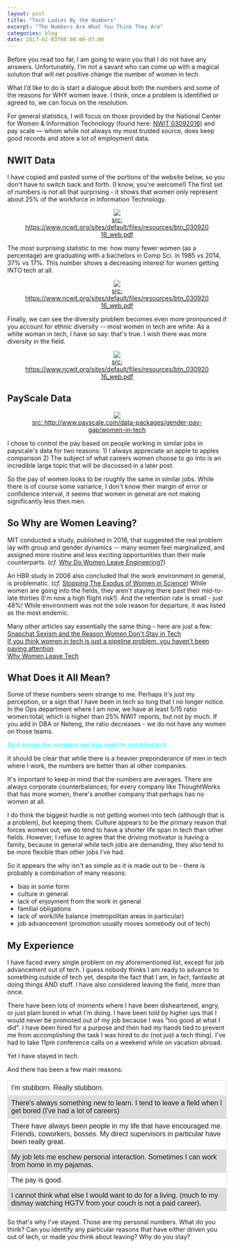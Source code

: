```yaml
---
layout: post
title: "Tech Ladies By the Numbers"
excerpt: "The Numbers Are What You Think They Are"
categories: blog
date: 2017-02-03T08:00:00-07:00
---
```


<style>
table {
    font-family: arial, sans-serif;
    border-collapse: collapse;
    width: 100%;
}

td, th {
    border: 1px solid #dddddd;
    text-align: left;
    padding: 8px;
}

tr:nth-child(even) {
    background-color: #dddddd;
}

tr:nth-child(odd) {
	background-color: white;
}
</style>

Before you read too far, I am going to warn you that I do not have any answers.  Unfortunately, I'm not a savant who can come up with a magical solution that will net positive change the number of women in tech.

What I’d like to do is start a dialogue about both the numbers and some of the reasons for WHY women leave.  I think, once a problem is identified or agreed to, we can focus on the resolution.  

For general statistics, I will focus on those provided by the National Center for Women & Information Technology (found here: <a href="https://www.ncwit.org/sites/default/files/resources/btn_03092016_web.pdf">NWIT 03092016</a>) and pay scale — whom while not always my most trusted source, does keep good records and store a lot of employment data.

<h2>NWIT Data</h2>
I have copied and pasted some of the portions of the website below, so you don't have to switch back and forth. (I know, you're welcome!)  The first set of numbers is not all that surprising - it shows that women only represent about 25% of the workforce in Information Technology.
<center><figure>
    <img src="/images/NWIT_3.png">
    <figcaption><a href="https://www.ncwit.org/sites/default/files/resources/btn_03092016_web.pdf">src: https://www.ncwit.org/sites/default/files/resources/btn_03092016_web.pdf</a></figcaption>
</figure></center>
The most surprising statistic to me: how many fewer women (as a percentage) are graduating with a bachelors in Comp Sci. in 1985 vs 2014, 37% vs 17%.  This number shows a decreasing interest for women getting INTO tech at all.
<center><figure>
    <img src="/images/NWIT_1.png">
    <figcaption><a href="https://www.ncwit.org/sites/default/files/resources/btn_03092016_web.pdf">src: https://www.ncwit.org/sites/default/files/resources/btn_03092016_web.pdf</a></figcaption>
</figure></center>
Finally, we can see the diversity problem becomes even more pronounced if you account for ethnic diversity -- most women in tech are white.  As a white woman in tech, I have so say: that's true.  I wish there was more diversity in the field.
<center><figure>
    <img src="/images/NWIT_2.png">
    <figcaption><a href="https://www.ncwit.org/sites/default/files/resources/btn_03092016_web.pdf">src: https://www.ncwit.org/sites/default/files/resources/btn_03092016_web.pdf</a></figcaption>
</figure></center>

<h2>PayScale Data</h2>
<center><figure>
    <img src="/images/payscaleinfo.png">
    <figcaption><a href="http://www.payscale.com/data-packages/gender-pay-gap/women-in-tech">src: http://www.payscale.com/data-packages/gender-pay-gap/women-in-tech</a></figcaption>
</figure></center>
I chose to control the pay based on people working in similar jobs in payscale's data for two reasons:
1) I always appreciate an apple to apples comparison
2) The subject of what careers women choose to go into is an incredible large topic that will be discussed in a later post.

So the pay of women looks to be roughly the same in similar jobs.  While there is of course some variance, I don't know their margin of error or confidence interval, it seems that women in general are not making significantly less then men.

<h2>So Why are Women Leaving?</h2>
MIT conducted a study, published in 2016, that suggested the real problem lay with group and gender dynamics -- many women feel marginalized, and assigned more routine and less exciting opportunities than their male counterparts. (<i>cf. </i> <a href="http://news.mit.edu/2016/why-do-women-leave-engineering-0615">Why Do Women Leave Engineering?</a>)

An HBR study in 2008 also concluded that the work environment in general, is problematic. (<i>cf. </i> <a href="https://hbr.org/2008/06/stopping-the-exodus-of-women-in-science">Stopping The Exodus of Women in Science</a>)  While women are going into the fields, they aren't staying there past their mid-to-late thirties (I'm now a high flight risk!).  And the retention rate is small - just 48%!  While environment was not the sole reason for departure, it was listed as the most endemic.

Many other articles say essentially the same thing - here are just a few:<br>
<a href="https://www.washingtonpost.com/news/on-leadership/wp/2014/05/30/snapchat-sexism-and-the-reason-women-dont-stay-in-tech/?utm_term=.39781426036d">Snapchat Sexism and the Reason Women Don't Stay in Tech</a><br>
<a href="https://medium.com/tech-diversity-files/if-you-think-women-in-tech-is-just-a-pipeline-problem-you-haven-t-been-paying-attention-cb7a2073b996#.rfhojnmlc">If you think women in tech is just a pipeline problem, you haven’t been paying attention</a><br>
<a href="http://fortune.com/2014/10/02/women-leave-tech-culture/">Why Women Leave Tech</a>

<h2>What Does it All Mean?</h2>

Some of these numbers seem strange to me.  Perhaps it's just my perception, or a sign that I have been in tech so long that I no longer notice.  In the Ops department where I am now, we have at least 5/15 ratio women:total; which is higher than 25% NWIT reports, but not by much.  If you add in DBA or Neteng, the ratio decreases - we do not have any women on those teams.

<font color="cyan"><i>So it seems the numbers are true and I'm just blind to it.</i></font>

It should be clear that while there is a heavier preponderance of men in tech where I work, the numbers are better than at other companies.  

It's important to keep in mind that the numbers are averages.  There are always corporate counterbalances; for every company like ThoughtWorks that has more women, there's another company that perhaps has no women at all.

I do think the biggest hurdle is not getting women into tech (although that is a problem), but keeping them.  Culture appears to be the primary reason that forces women out; we do tend to have a shorter life span in tech than other fields.  However, I refuse to agree that the driving motivator is having a family, because in general while tech jobs are demanding, they also tend to be more flexible than other jobs I’ve had.

So it appears the why isn't as simple as it is made out to be - there is probably a combination of many reasons:<br>
* bias in some form<br> 
* culture in general<br>
* lack of enjoyment from the work in general<br>
* familial obligations<br>
* lack of work/life balance (metropolitan areas in particular)<br>
* job advancement (promotion usually moves somebody out of tech) <br>

<h2>My Experience</h2>

I have faced every single problem on my aforementioned list, except for job advancement out of tech.  I guess nobody thinks I am ready to advance to something outside of tech yet, despite the fact that I am, in fact, fantastic at doing things AND stuff.  I have also considered leaving the field, more than once.

There have been lots of moments where I have been disheartened, angry, or just plain bored in what I'm doing.  I have been told by higher ups that I would never be promoted out of my job because I was "too good at what I did".  I have been hired for a purpose and then had my hands tied to prevent me from accomplishing the task I was hired to do (not just a tech thing).  I've had to take 11pm conference calls on a weekend while on vacation abroad.

Yet I have stayed in tech.

And there has been a few main reasons:
<font color="black"><table>
<tr><td>I'm stubborn.  Really stubborn.</td></tr>
<tr><td>There's always something new to learn.  I tend to leave a field when I get bored (I've had a lot of careers)</td></tr>
<tr><td>There have always been people in my life that have encouraged me.  Friends, coworkers, bosses.  My direct supervisors in particular have been really great.</td></tr>
<tr><td>My job lets me eschew personal interaction.  Sometimes I can work from home in my pajamas.</td></tr>
<tr><td>The pay is good.</td></tr>
<tr><td>I cannot think what else I would want to do for a living.  (much to my dismay watching HGTV from your couch is not a paid career).</td></tr>
</table></font>

So that's why I've stayed.  Those are my personal numbers.  What do you think?  Can you identify any particular reasons that have either driven you out of tech, or made you think about leaving?  Why do you stay?
